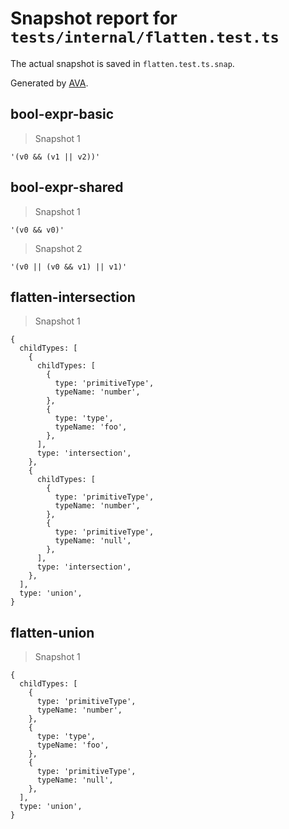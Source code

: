 # Snapshot report for `tests/internal/flatten.test.ts`

The actual snapshot is saved in `flatten.test.ts.snap`.

Generated by [AVA](https://avajs.dev).

## bool-expr-basic

> Snapshot 1

    '(v0 && (v1 || v2))'

## bool-expr-shared

> Snapshot 1

    '(v0 && v0)'

> Snapshot 2

    '(v0 || (v0 && v1) || v1)'

## flatten-intersection

> Snapshot 1

    {
      childTypes: [
        {
          childTypes: [
            {
              type: 'primitiveType',
              typeName: 'number',
            },
            {
              type: 'type',
              typeName: 'foo',
            },
          ],
          type: 'intersection',
        },
        {
          childTypes: [
            {
              type: 'primitiveType',
              typeName: 'number',
            },
            {
              type: 'primitiveType',
              typeName: 'null',
            },
          ],
          type: 'intersection',
        },
      ],
      type: 'union',
    }

## flatten-union

> Snapshot 1

    {
      childTypes: [
        {
          type: 'primitiveType',
          typeName: 'number',
        },
        {
          type: 'type',
          typeName: 'foo',
        },
        {
          type: 'primitiveType',
          typeName: 'null',
        },
      ],
      type: 'union',
    }
